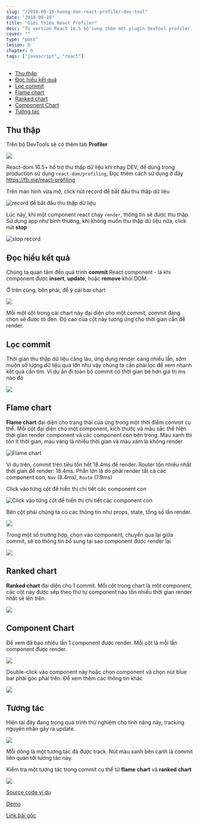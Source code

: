 ```yaml
---
slug: "/2018-09-19-huong-dan-react-profiler-dev-tool"
date: "2018-09-19"
title: "Giới thiệu React Profiler"
desc: "Từ version React 16.5 bổ sung thêm một plugin DevTool profiler. Plugin này được dùng để thu thập các thông tin về thời gian render một component, xác định nguyên nhân làm trì trệ performance."
cover: ""
type: "post"
lesson: 0
chapter: 0
tags: ["javascript", "react"]
---
```


<!-- TOC -->

- [Thu thập](#thu-thập)
- [Đọc hiểu kết quả](#đọc-hiểu-kết-quả)
- [Lọc commit](#lọc-commit)
- [Flame chart](#flame-chart)
- [Ranked chart](#ranked-chart)
- [Component Chart](#component-chart)
- [Tương tác](#tương-tác)

<!-- /TOC -->

## Thu thập

Trên bộ DevTools sẽ có thêm tab **Profiler**

![](https://reactjs.org/static/devtools-profiler-tab-4da6b55fc3c98de04c261cd902c14dc3-acf85.png)

React-dom 16.5+ hổ trợ thu thập dữ liệu khi chạy DEV, để dùng trong production sử dụng `react-dom/profiling`, Đọc thêm cách sử dụng ở đây https://fb.me/react-profiling

Trên màn hình vừa mở, click nút record để bắt đầu thu thập dữ liệu

![record để bắt đầu thu thập dữ liệu](https://reactjs.org/static/start-profiling-bae8d10e17f06eeb8c512c91c0153cff-acf85.png)

Lúc này, khi một component react chạy `render`, thông tin sẽ được thu thập. Sử dụng app như bình thường, khi không muốn thu thập dữ liệu nữa, click nút **stop**

![stop record](https://reactjs.org/static/start-profiling-bae8d10e17f06eeb8c512c91c0153cff-acf85.png)

## Đọc hiểu kết quả

Chúng ta quan tâm đến quá trình **commit** React component - là khi component được **insert**, **update**, hoặc **remove** khỏi DOM.

Ở trên cùng, bên phải, để ý cái bar chart

![](https://reactjs.org/static/commit-selector-bd72dec045515d59be51c944e902d263-8ef72.png)

Mỗi một cột trong cái chart này đại diện cho một commit, commit đang chọn sẽ được tô đen. Độ cao của cột này tương ứng cho thời gian cần để render.

## Lọc commit

Thời gian thu thập dữ liệu càng lâu, ứng dụng render càng nhiều lần, sớm muộn số lượng dữ liệu quá lớn như vậy chúng ta cần phải lọc để xem nhanh kết quả cần tìm. Ví dụ ẩn đi toàn bộ commit có thời gian bé hơn giá trị ms nào đó

![](https://reactjs.org/filtering-commits-683b9d860ef722e1505e5e629df7ef7e.gif)

## Flame chart

**Flame chart** đại diện cho trạng thái của ứng trong một thời điểm commit cụ thể. Mỗi cột đại diện cho một component, kích thước và màu sắc thể hiện thời gian render component và các component con bên trong. Màu xanh thì tốn ít thời gian, màu vàng là nhiều thời gian và màu xám là không render

![Flame chart](https://reactjs.org/static/flame-chart-3046f500b9bfc052bde8b7b3b3cfc243-acf85.png)

Ví dụ trên, commit trên tiêu tốn hết 18.4ms để render. Router tốn nhiều nhất thời gian để render: 18.4ms. Phần lớn là do phải render tất cả các component con, `Nav` (8.4ms), `Route` (7.9ms)

Click vào từng cột để hiển thị chi tiết các component con

![Click vào từng cột để hiển thị chi tiết các component con](https://reactjs.org/zoom-in-and-out-39ba82394205242af7c37ccb3a631f4d.gif)

Bên cột phải chúng ta có các thông tin như props, state, tổng số lần render.

![](https://reactjs.org/props-and-state-1f4d023f1a0f281386625f28df87c78f.gif)

Trong một số trường hợp, chọn vào component, chuyển qua lại giữa commit, sẽ có thông tin bổ sung tại sao component được render lại

![](https://reactjs.org/see-which-props-changed-cc2a8b37bbce52c49a11c2f8e55dccbc.gif)

## Ranked chart

**Ranked chart** đại diện cho 1 commit. Mỗi cột trong chart là một component, các cột này được sếp theo thứ tự component nào tốn nhiều thời gian render nhất sẽ lên trên.

![](https://reactjs.org/static/ranked-chart-0c81347535e28c9cdef0e94fab887b89-acf85.png)

## Component Chart

Để xem đã bao nhiêu lần 1 component được render. Mỗi cột là mỗi lần component được render.

![](https://reactjs.org/static/component-chart-d71275b42c6109e222fbb0932a0c8c09-acf85.png)

Double-click vào component này hoặc chọn component và chọn nút blue bar phải góc phải trên. Để xem thêm các thông tin khác

![](https://reactjs.org/see-all-commits-for-a-fiber-99cb4321ded8eb0c21ae5fc673878563.gif)

## Tương tác

Hiện tại đây đang trong quá trình thử nghiệm cho tính năng này, tracking nguyên nhân gây ra update.

![](https://reactjs.org/static/interactions-a91a39ac076b71aa7a202aaf46f8bd5a-acf85.png)

Mỗi dòng là một tương tác đã được track. Nút màu xanh bên cạnh là commit liên quan tới tương tác này.

Kiểm tra một tương tác trong commit cụ thể từ **flame chart** và **ranked chart**

![](https://reactjs.org/static/interactions-for-commit-9847e78f930cb7cf2b0f9682853a5dbc-acf85.png)

[Source code ví dụ](https://github.com/facebook/react-devtools/tree/master/test/example)

[Demo](https://react-devtools-profiler-demo.now.sh/)

[Link bài gốc](https://reactjs.org/blog/2018/09/10/introducing-the-react-profiler.html)
